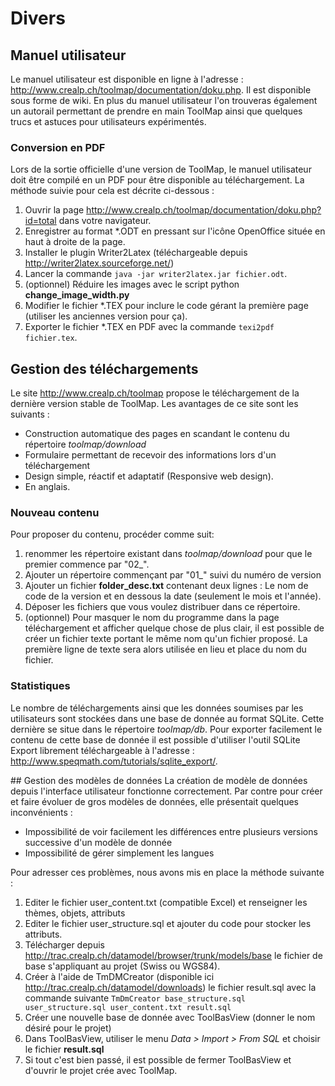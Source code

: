 # Divers

## Manuel utilisateur
Le manuel utilisateur est disponible en ligne à l'adresse : <http://www.crealp.ch/toolmap/documentation/doku.php>. Il est disponible sous forme de wiki. En plus du manuel utilisateur l'on trouveras également un autorail permettant de prendre en main ToolMap ainsi que quelques trucs et astuces pour utilisateurs expérimentés. 

### Conversion en PDF
Lors de la sortie officielle d'une version de ToolMap, le manuel utilisateur doit être compilé en un PDF pour être disponible au téléchargement. La méthode suivie pour cela est décrite ci-dessous :

 1. Ouvrir la page <http://www.crealp.ch/toolmap/documentation/doku.php?id=total> dans votre navigateur.
 2. Enregistrer au format *.ODT en pressant sur l'icône OpenOffice située en haut à droite de la page.
 3. Installer le plugin Writer2Latex (téléchargeable depuis <http://writer2latex.sourceforge.net/>)
 4. Lancer la commande `java -jar writer2latex.jar fichier.odt`. 
 5. (optionnel) Réduire les images avec le script python **change_image_width.py**
 6. Modifier le fichier *.TEX pour inclure le code gérant la première page (utiliser les anciennes version pour ça).
 7. Exporter le fichier *.TEX en PDF avec la commande `texi2pdf fichier.tex`.
 

## Gestion des téléchargements
Le site <http://www.crealp.ch/toolmap> propose le téléchargement de la dernière version stable de ToolMap. Les avantages de ce site sont les suivants :
 
  * Construction automatique des pages en scandant le contenu du répertoire *toolmap/download*
  * Formulaire permettant de recevoir des informations lors d'un téléchargement
  * Design simple, réactif et adaptatif (Responsive web design).
  * En anglais.
  
### Nouveau contenu
Pour proposer du contenu, procéder comme suit:
 
 1. renommer les répertoire existant dans *toolmap/download* pour que le premier commence par "02_".
 2. Ajouter un répertoire commençant par "01_" suivi du numéro de version
 3. Ajouter un fichier **folder_desc.txt** contenant deux lignes : Le nom de code de la version et en dessous la date (seulement le mois et l'année).
 4. Déposer les fichiers que vous voulez distribuer dans ce répertoire.
 5. (optionnel) Pour masquer le nom du programme dans la page téléchargement et afficher quelque chose de plus clair, il est possible de créer un fichier texte portant le même nom qu'un fichier proposé. La première ligne de texte sera alors utilisée en lieu et place du nom du fichier.
 

### Statistiques
Le nombre de téléchargements ainsi que les données soumises par les utilisateurs sont stockées dans une base de donnée au format SQLite. Cette dernière se situe dans le répertoire *toolmap/db*. Pour exporter facilement le contenu de cette base de donnée il est possible d'utiliser l'outil SQLite Export librement téléchargeable à l'adresse : <http://www.speqmath.com/tutorials/sqlite_export/>.


## Gestion des modèles de données
La création de modèle de données depuis l'interface utilisateur fonctionne correctement. Par contre pour créer et faire évoluer de gros modèles de données, elle présentait quelques inconvénients : 

 * Impossibilité de voir facilement les différences entre plusieurs versions successive d'un modèle de donnée
 * Impossibilité de gérer simplement les langues
 
Pour adresser ces problèmes, nous avons mis en place la méthode suivante :

 1. Editer le fichier user_content.txt (compatible Excel) et renseigner les thèmes, objets, attributs
 2. Editer le fichier user_structure.sql et ajouter du code pour stocker les attributs.
 3. Télécharger depuis <http://trac.crealp.ch/datamodel/browser/trunk/models/base> le fichier de base s'appliquant au projet (Swiss ou WGS84).
 4. Créer à l'aide de TmDMCreator (disponible ici <http://trac.crealp.ch/datamodel/downloads>) le fichier result.sql avec la commande suivante `TmDmCreator base_structure.sql user_structure.sql user_content.txt result.sql`
 5. Créer une nouvelle base de donnée avec ToolBasView (donner le nom désiré pour le projet)
 6. Dans ToolBasView, utiliser le menu *Data > Import > From SQL* et choisir le fichier **result.sql**
 7. Si tout c'est bien passé, il est possible de fermer ToolBasView et d'ouvrir le projet crée avec ToolMap.
 
 